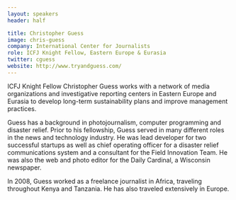 ```yaml
---
layout: speakers
header: half

title: Christopher Guess
image: chris-guess
company: International Center for Journalists
role: ICFJ Knight Fellow, Eastern Europe & Eurasia
twitter: cguess
website: http://www.tryandguess.com/
---
```

ICFJ Knight Fellow Christopher Guess works with a network of media organizations and investigative reporting centers in Eastern Europe and Eurasia to develop long-term sustainability plans and improve management practices.

Guess has a background in photojournalism, computer programming and disaster relief. Prior to his fellowship, Guess served in many different roles in the news and technology industry. He was lead developer for two successful startups as well as chief operating officer for a disaster relief communications system and a consultant for the Field Innovation Team. He was also the web and photo editor for the Daily Cardinal, a Wisconsin newspaper.

In 2008, Guess worked as a freelance journalist in Africa, traveling throughout Kenya and Tanzania. He has also traveled extensively in Europe.

